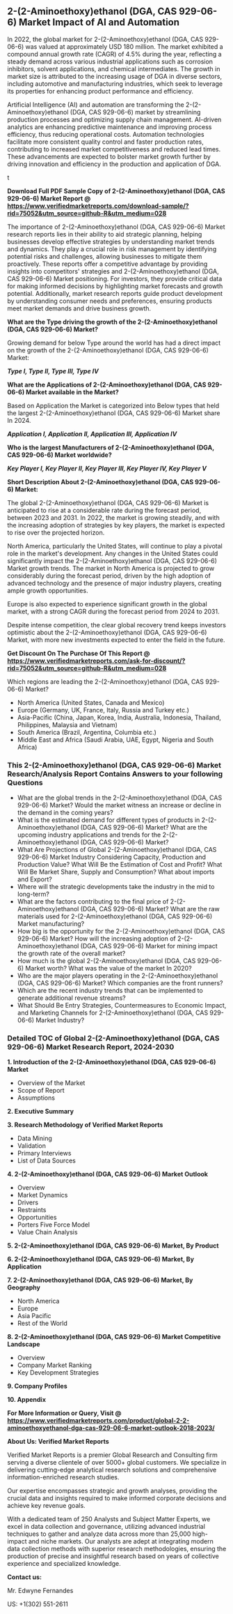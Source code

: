 <h2>2-(2-Aminoethoxy)ethanol (DGA, CAS 929-06-6) Market Impact of AI and Automation</h2><p>In 2022, the global market for 2-(2-Aminoethoxy)ethanol (DGA, CAS 929-06-6) was valued at approximately USD 180 million. The market exhibited a compound annual growth rate (CAGR) of 4.5% during the year, reflecting a steady demand across various industrial applications such as corrosion inhibitors, solvent applications, and chemical intermediates. The growth in market size is attributed to the increasing usage of DGA in diverse sectors, including automotive and manufacturing industries, which seek to leverage its properties for enhancing product performance and efficiency.</p><p>Artificial Intelligence (AI) and automation are transforming the 2-(2-Aminoethoxy)ethanol (DGA, CAS 929-06-6) market by streamlining production processes and optimizing supply chain management. AI-driven analytics are enhancing predictive maintenance and improving process efficiency, thus reducing operational costs. Automation technologies facilitate more consistent quality control and faster production rates, contributing to increased market competitiveness and reduced lead times. These advancements are expected to bolster market growth further by driving innovation and efficiency in the production and application of DGA.</p>t</p><p id="" class=""><strong>Download Full PDF Sample Copy of 2-(2-Aminoethoxy)ethanol (DGA, CAS 929-06-6) Market Report @ <a href="https://www.verifiedmarketreports.com/download-sample/?rid=75052&utm_source=github-R&utm_medium=028" target="_blank">https://www.verifiedmarketreports.com/download-sample/?rid=75052&utm_source=github-R&utm_medium=028</a></strong></p><p>The importance of&nbsp;2-(2-Aminoethoxy)ethanol (DGA, CAS 929-06-6) Market research reports lies in their ability to aid strategic planning, helping businesses develop effective strategies by understanding market trends and dynamics. They play a crucial role in risk management by identifying potential risks and challenges, allowing businesses to mitigate them proactively. These reports offer a competitive advantage by providing insights into competitors' strategies and 2-(2-Aminoethoxy)ethanol (DGA, CAS 929-06-6) Market positioning. For investors, they provide critical data for making informed decisions by highlighting market forecasts and growth potential. Additionally, market research reports guide product development by understanding consumer needs and preferences, ensuring products meet market demands and drive business growth.</p><p><strong>What are the&nbsp;Type driving the growth of the 2-(2-Aminoethoxy)ethanol (DGA, CAS 929-06-6) Market?</strong></p><p id="" class="">Growing demand for below Type around the world has had a direct impact on the growth of the 2-(2-Aminoethoxy)ethanol (DGA, CAS 929-06-6) Market:</p><em><strong>Type I, Type II, Type III, Type IV</strong></em></p><strong>What are the&nbsp;Applications&nbsp;of 2-(2-Aminoethoxy)ethanol (DGA, CAS 929-06-6) Market available in the Market?</strong></p><p id="" class="">Based on Application the Market is categorized into Below types that held the largest 2-(2-Aminoethoxy)ethanol (DGA, CAS 929-06-6) Market share In 2024.</p><em><strong>Application I, Application II, Application III, Application IV</strong></em></p><strong>Who is the largest Manufacturers of 2-(2-Aminoethoxy)ethanol (DGA, CAS 929-06-6) Market worldwide?</strong></p><p><em><strong>Key Player I, Key Player II, Key Player III, Key Player IV, Key Player V</strong></em></p><p id="" class=""><strong>Short Description About 2-(2-Aminoethoxy)ethanol (DGA, CAS 929-06-6) Market:</strong></p><p>The global 2-(2-Aminoethoxy)ethanol (DGA, CAS 929-06-6) Market is anticipated to rise at a considerable rate during the forecast period, between 2023 and 2031. In 2022, the market is growing steadily, and with the increasing adoption of strategies by key players, the market is expected to rise over the projected horizon.</p><p>North America, particularly the United States, will continue to play a pivotal role in the market's development. Any changes in the United States could significantly impact the 2-(2-Aminoethoxy)ethanol (DGA, CAS 929-06-6) Market growth trends. The market in North America is projected to grow considerably during the forecast period, driven by the high adoption of advanced technology and the presence of major industry players, creating ample growth opportunities.</p><p>Europe is also expected to experience significant growth in the global market, with a strong CAGR during the forecast period from 2024 to 2031.</p><p>Despite intense competition, the clear global recovery trend keeps investors optimistic about the 2-(2-Aminoethoxy)ethanol (DGA, CAS 929-06-6) Market, with more new investments expected to enter the field in the future.</p><p id="" class=""><strong>Get Discount On The Purchase Of This Report @ <a href="https://www.verifiedmarketreports.com/ask-for-discount/?rid=75052&utm_source=github-R&utm_medium=028" target="_blank">https://www.verifiedmarketreports.com/ask-for-discount/?rid=75052&utm_source=github-R&utm_medium=028</a></strong></p>Which regions are leading the 2-(2-Aminoethoxy)ethanol (DGA, CAS 929-06-6) Market?</p><ul><li>North America (United States, Canada and Mexico)</li><li>Europe (Germany, UK, France, Italy, Russia and Turkey etc.)</li><li>Asia-Pacific (China, Japan, Korea, India, Australia, Indonesia, Thailand, Philippines, Malaysia and Vietnam)</li><li>South America (Brazil, Argentina, Columbia etc.)</li><li>Middle East and Africa (Saudi Arabia, UAE, Egypt, Nigeria and South Africa)</li></ul><h3 id="" class="">This 2-(2-Aminoethoxy)ethanol (DGA, CAS 929-06-6) Market Research/Analysis Report Contains Answers to your following Questions</h3><ul><li>What are the global trends in the 2-(2-Aminoethoxy)ethanol (DGA, CAS 929-06-6) Market? Would the market witness an increase or decline in the demand in the coming years?</li><li>What is the estimated demand for different types of products in 2-(2-Aminoethoxy)ethanol (DGA, CAS 929-06-6) Market? What are the upcoming industry applications and trends for the 2-(2-Aminoethoxy)ethanol (DGA, CAS 929-06-6) Market?</li><li>What Are Projections of Global 2-(2-Aminoethoxy)ethanol (DGA, CAS 929-06-6) Market Industry Considering Capacity, Production and Production Value? What Will Be the Estimation of Cost and Profit? What Will Be Market Share, Supply and Consumption? What about imports and Export?</li><li>Where will the strategic developments take the industry in the mid to long-term?</li><li>What are the factors contributing to the final price of 2-(2-Aminoethoxy)ethanol (DGA, CAS 929-06-6) Market? What are the raw materials used for 2-(2-Aminoethoxy)ethanol (DGA, CAS 929-06-6) Market manufacturing?</li><li>How big is the opportunity for the 2-(2-Aminoethoxy)ethanol (DGA, CAS 929-06-6) Market? How will the increasing adoption of 2-(2-Aminoethoxy)ethanol (DGA, CAS 929-06-6) Market for mining impact the growth rate of the overall market?</li><li>How much is the global 2-(2-Aminoethoxy)ethanol (DGA, CAS 929-06-6) Market worth? What was the value of the market In 2020?</li><li>Who are the major players operating in the 2-(2-Aminoethoxy)ethanol (DGA, CAS 929-06-6) Market? Which companies are the front runners?</li><li>Which are the recent industry trends that can be implemented to generate additional revenue streams?</li><li>What Should Be Entry Strategies, Countermeasures to Economic Impact, and Marketing Channels for 2-(2-Aminoethoxy)ethanol (DGA, CAS 929-06-6) Market Industry?</li></ul><h3 id="" class="">Detailed TOC of Global 2-(2-Aminoethoxy)ethanol (DGA, CAS 929-06-6) Market Research Report, 2024-2030</h3><p id="" class=""><strong>1. Introduction of the 2-(2-Aminoethoxy)ethanol (DGA, CAS 929-06-6) Market</strong></p><ul><li>Overview of the Market</li><li>Scope of Report</li><li>Assumptions</li></ul><p id="" class=""><strong>2. Executive Summary</strong></p><p id="" class=""><strong>3. Research Methodology of Verified Market Reports</strong></p><ul><li>Data Mining</li><li>Validation</li><li>Primary Interviews</li><li>List of Data Sources</li></ul><p id="" class=""><strong>4. 2-(2-Aminoethoxy)ethanol (DGA, CAS 929-06-6) Market Outlook</strong></p><ul><li>Overview</li><li>Market Dynamics</li><li>Drivers</li><li>Restraints</li><li>Opportunities</li><li>Porters Five Force Model</li><li>Value Chain Analysis</li></ul><p id="" class=""><strong>5. 2-(2-Aminoethoxy)ethanol (DGA, CAS 929-06-6) Market, By Product</strong></p><p id="" class=""><strong>6. 2-(2-Aminoethoxy)ethanol (DGA, CAS 929-06-6) Market, By Application</strong></p><p id="" class=""><strong>7. 2-(2-Aminoethoxy)ethanol (DGA, CAS 929-06-6) Market, By Geography</strong></p><ul><li>North America</li><li>Europe</li><li>Asia Pacific</li><li>Rest of the World</li></ul><p id="" class=""><strong>8. 2-(2-Aminoethoxy)ethanol (DGA, CAS 929-06-6) Market Competitive Landscape</strong></p><ul><li>Overview</li><li>Company Market Ranking</li><li>Key Development Strategies</li></ul><p id="" class=""><strong>9. Company Profiles</strong></p><p id="" class=""><strong>10. Appendix</strong></p><p id="" class=""><strong>For More Information or Query, Visit @ <a href="https://www.verifiedmarketreports.com/product/global-2-2-aminoethoxyethanol-dga-cas-929-06-6-market-outlook-2018-2023/" target="_blank">https://www.verifiedmarketreports.com/product/global-2-2-aminoethoxyethanol-dga-cas-929-06-6-market-outlook-2018-2023/</a></strong></p><p id="" class=""><strong>About Us: Verified Market Reports</strong></p><p id="" class="">Verified Market Reports is a premier Global Research and Consulting firm serving a diverse clientele of over 5000+ global customers. We specialize in delivering cutting-edge analytical research solutions and comprehensive information-enriched research studies.</p><p id="" class="">Our expertise encompasses strategic and growth analyses, providing the crucial data and insights required to make informed corporate decisions and achieve key revenue goals.</p><p id="" class="">With a dedicated team of 250 Analysts and Subject Matter Experts, we excel in data collection and governance, utilizing advanced industrial techniques to gather and analyze data across more than 25,000 high-impact and niche markets. Our analysts are adept at integrating modern data collection methods with superior research methodologies, ensuring the production of precise and insightful research based on years of collective experience and specialized knowledge.</p><p id="" class=""><strong>Contact us:</strong></p><p id="" class="">Mr. Edwyne Fernandes</p><p id="" class="">US: +1(302) 551-2611</p>